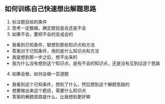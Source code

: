 ## 如何训练自己快速想出解题思路

1. 标注题目给的条件
2. 思考一定数据，确定题目是会还是不会
3. 如果不会，要把不会的变成会的

  - 我看到已知条件，联想到那些知识点和方法
  - 答案对于已知条件，用的是什么知识点和方法
  - 我是想到那一步之后，想不出来的
  - 我为什么没有想到这个知识点，是有不会的知识点，还是没有见到过这个思路

4. 如果会做，如何会做一百道题
  - 我看到这个已知条件，想到了什么，然后想到这个解题思路的
  - 想要做出来这个题目，需要什么知识点
  - 答案的解题思路是什么，比我想到更好嘛
